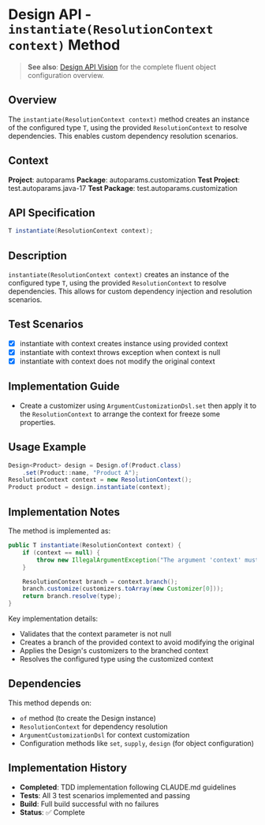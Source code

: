 # Design API - `instantiate(ResolutionContext context)` Method

> **See also**: [Design API Vision](design.md) for the complete fluent object configuration overview.

## Overview

The `instantiate(ResolutionContext context)` method creates an instance of the configured type `T`, using the provided `ResolutionContext` to resolve dependencies. This enables custom dependency resolution scenarios.

## Context

**Project**: autoparams
**Package**: autoparams.customization
**Test Project**: test.autoparams.java-17
**Test Package**: test.autoparams.customization

## API Specification

```java
T instantiate(ResolutionContext context);
```

## Description

`instantiate(ResolutionContext context)` creates an instance of the configured type `T`, using the provided `ResolutionContext` to resolve dependencies. This allows for custom dependency injection and resolution scenarios.

## Test Scenarios

- [x] instantiate with context creates instance using provided context
- [x] instantiate with context throws exception when context is null
- [x] instantiate with context does not modify the original context

## Implementation Guide

- Create a customizer using `ArgumentCustomizationDsl.set` then apply it to the `ResolutionContext` to arrange the context for freeze some properties.

## Usage Example

```java
Design<Product> design = Design.of(Product.class)
    .set(Product::name, "Product A");
ResolutionContext context = new ResolutionContext();
Product product = design.instantiate(context);
```

## Implementation Notes

The method is implemented as:

```java
public T instantiate(ResolutionContext context) {
    if (context == null) {
        throw new IllegalArgumentException("The argument 'context' must not be null");
    }

    ResolutionContext branch = context.branch();
    branch.customize(customizers.toArray(new Customizer[0]));
    return branch.resolve(type);
}
```

Key implementation details:
- Validates that the context parameter is not null
- Creates a branch of the provided context to avoid modifying the original
- Applies the Design's customizers to the branched context
- Resolves the configured type using the customized context

## Dependencies

This method depends on:
- `of` method (to create the Design instance)
- `ResolutionContext` for dependency resolution
- `ArgumentCustomizationDsl` for context customization
- Configuration methods like `set`, `supply`, `design` (for object configuration)

## Implementation History

- **Completed**: TDD implementation following CLAUDE.md guidelines
- **Tests**: All 3 test scenarios implemented and passing
- **Build**: Full build successful with no failures
- **Status**: ✅ Complete
